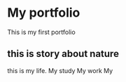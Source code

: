 # My portfolio
This is my first portfolio


## this is story about nature
this is my life.
My study
My work
My 